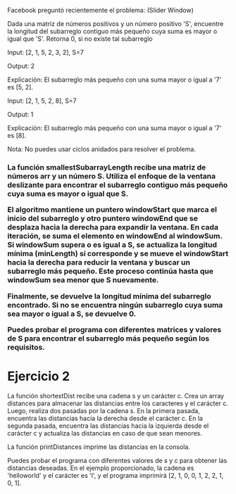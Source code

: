<p>
Facebook preguntó recientemente el problema: (Slider Window)

Dada una matriz de números positivos y un número positivo 'S', encuentre la longitud del subarreglo contiguo más pequeño cuya suma es mayor o igual que 'S'. Retorna 0, si no existe tal subarreglo

Input: [2, 1, 5, 2, 3, 2], S=7

Output: 2

Explicación: El subarreglo más pequeño con una suma mayor o igual a '7' es [5, 2].

Input: [2, 1, 5, 2, 8], S=7

Output: 1   
 
Explicación: El subarreglo más pequeño con una suma mayor o igual a '7' es [8].
  
Nota: No puedes usar ciclos anidados para resolver el problema.
<h3>
La función smallestSubarrayLength recibe una matriz de números arr y un número S. Utiliza el enfoque de la ventana deslizante para encontrar el subarreglo contiguo más pequeño cuya suma es mayor o igual que S.

El algoritmo mantiene un puntero windowStart que marca el inicio del subarreglo y otro puntero windowEnd que se desplaza hacia la derecha para expandir la ventana. En cada iteración, se suma el elemento en windowEnd al windowSum. Si windowSum supera o es igual a S, se actualiza la longitud mínima (minLength) si corresponde y se mueve el windowStart hacia la derecha para reducir la ventana y buscar un subarreglo más pequeño. Este proceso continúa hasta que windowSum sea menor que S nuevamente.

Finalmente, se devuelve la longitud mínima del subarreglo encontrado. Si no se encuentra ningún subarreglo cuya suma sea mayor o igual a S, se devuelve 0.

Puedes probar el programa con diferentes matrices y valores de S para encontrar el subarreglo más pequeño según los requisitos.
</h3>
</p>

<h1>Ejercicio 2</h1>
<p>La función shortestDist recibe una cadena s y un carácter c. Crea un array distances para almacenar las distancias entre los caracteres y el carácter c. Luego, realiza dos pasadas por la cadena s. En la primera pasada, encuentra las distancias hacia la derecha desde el carácter c. En la segunda pasada, encuentra las distancias hacia la izquierda desde el carácter c y actualiza las distancias en caso de que sean menores.

La función printDistances imprime las distancias en la consola.

Puedes probar el programa con diferentes valores de s y c para obtener las distancias deseadas. En el ejemplo proporcionado, la cadena es 'helloworld' y el carácter es 'l', y el programa imprimirá [2, 1, 0, 0, 1, 2, 2, 1, 0, 1].</p>